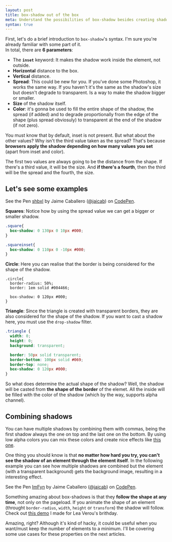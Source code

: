 ```yaml
---
layout: post
title: box-shadow out of the box
meta: Understand the possibilities of box-shadow besides creating shadows
syntax: true
---
```


First, let's do a brief introduction to `box-shadow`'s syntax. I'm sure you're already familiar with some part of it.  
In total, there are **6 parameters**: 

- The **`inset`** keyword: It makes the shadow work inside the element, not outside.
- **Horizontal** distance to the box.
- **Vertical** distance.
- **Spread**: This could be new for you. If you've done some Photoshop, it works the same way. If you haven't it's the same as the shadow's size but doesn't degrade to transparent. Is a way to make the shadow bigger or smaller.
- **Size** of the shadow itself.
- **Color**: it's gonna be used to fill the entire shape of the shadow, the spread (if added) and to degrade proportionally from the edge of the shape (plus spread obviosuly) to transparent at the end of the shadow (if not zero).

You must know that by default, inset is not present. But what about the other values? Why isn't the third value taken as the spread? That's because **browsers apply the shadow depending on how many values you set** (apart from inset and color). 

The first two values are always going to be the distance from the shape. If there's a third value, it will be the size. And **if there's a fourth**, then the third will be the spread and the fourth, the size.

## Let's see some examples

<p data-height="300" data-theme-id="7008" data-slug-hash="shbxI" data-default-tab="result" class='codepen'>See the Pen <a href='http://codepen.io/jaicab/pen/shbxI/'>shbxI</a> by Jaime Caballero (<a href='http://codepen.io/jaicab'>@jaicab</a>) on <a href='http://codepen.io'>CodePen</a>.</p>
<script async src="//codepen.io/assets/embed/ei.js"></script>

**Squares**: Notice how by using the spread value we can get a bigger or smaller shadow. 

```scss
.square{ 
  box-shadow: 0 130px 0 10px #000;
}

.squareinset{  
  box-shadow: 0 110px 0 -10px #000;
}
```

**Circle**: Here you can realise that the border is being considered for the shape of the shadow.

```
.circle{
  border-radius: 50%;
  border: 1em solid #004466;

  box-shadow: 0 120px #000;
}
```

**Triangle**: Since the triangle is created with transparent borders, they are also considered for the shape of the shadow. If you want to cast a shadow here, you must use the `drop-shadow` filter.

```scss
.triangle {
  width: 0;
  height: 0;
  background: transparent;

  border: 50px solid transparent;
  border-bottom: 100px solid #069;
  border-top: none;
  box-shadow: 0 120px #000;
}
```

So what does determine the actual shape of the shadow? Well, the shadow will be casted from **the shape of the border** of the elemet. All the inside will be filled with the color of the shadow (which by the way, supports alpha channel).

## Combining shadows

You can have multiple shadows by combining them with commas, being the first shadow always the one on top and the last one on the bottom. By using low alpha colors you can mix these colors and create nice effects like [this one](http://codepen.io/jaicab/full/xicaj/).

One thing you should know is that **no matter how hard you try, you can't see the shadow of an element through the element itself**. In the following example you can see how multiple shadows are combined but the element (with a transparent background) gets the background image, resulting in a interesting effect.


<p data-height="350" data-theme-id="7008" data-slug-hash="ImFyn" data-default-tab="result" class='codepen'>See the Pen <a href='http://codepen.io/jaicab/pen/ImFyn/'>ImFyn</a> by Jaime Caballero (<a href='http://codepen.io/jaicab'>@jaicab</a>) on <a href='http://codepen.io'>CodePen</a>.</p>
<script async src="//codepen.io/assets/embed/ei.js"></script>


Something amazing about box-shadows is that they **follow the shape at any time**, not only on the pageload. If you animate the shape of an element (throught `border-radius`, `width`, `height` or `transform`) the shadow will follow. Check out [this demo](http://codepen.io/jaicab/pen/ohbdJ) I made for Lea Verou's brithday.

Amazing, right? Although it's kind of hacky, it could be useful when you want/must keep the number of elements to a minimum. I'll be covering some use cases for these properties on the next articles.


